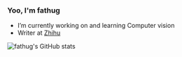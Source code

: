 ### Yoo, I'm fathug

- I’m currently working on and learning Computer vision  
- Writer at [Zhihu](https://www.zhihu.com/people/xiao-le-jiu-hao-4)  

![fathug's GitHub stats](https://github-readme-stats.vercel.app/api?username=fathug&theme=buefy&show_icons=true?count_private=true)  



<!--
**fathug/fathug** is a ✨ _special_ ✨ repository because its `README.md` (this file) appears on your GitHub profile.

Here are some ideas to get you started:

- 🔭 I’m currently working on ...
- 🌱 I’m currently learning ...
- 👯 I’m looking to collaborate on ...
- 🤔 I’m looking for help with ...
- 💬 Ask me about ...
- 📫 How to reach me: ...
- 😄 Pronouns: ...
- ⚡ Fun fact: ...
-->
